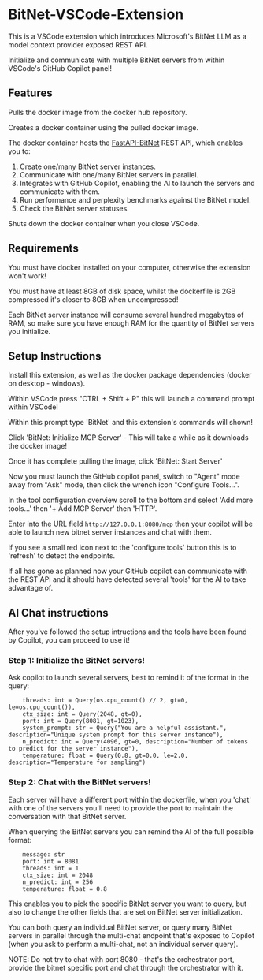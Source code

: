 # BitNet-VSCode-Extension

This is a VSCode extension which introduces Microsoft's BitNet LLM as a model context provider exposed REST API.

Initialize and communicate with multiple BitNet servers from within VSCode's GitHub Copilot panel!

## Features

Pulls the docker image from the docker hub repository.

Creates a docker container using the pulled docker image.

The docker container hosts the [FastAPI-BitNet](https://github.com/grctest/FastAPI-BitNet) REST API, which enables you to:
1. Create one/many BitNet server instances.
2. Communicate with one/many BitNet servers in parallel.
3. Integrates with GitHub Copilot, enabling the AI to launch the servers and communicate with them.
4. Run performance and perplexity benchmarks against the BitNet model.
5. Check the BitNet server statuses.

Shuts down the docker container when you close VSCode.

## Requirements

You must have docker installed on your computer, otherwise the extension won't work!

You must have at least 8GB of disk space, whilst the dockerfile is 2GB compressed it's closer to 8GB when uncompressed!

Each BitNet server instance will consume several hundred megabytes of RAM, so make sure you have enough RAM for the quantity of BitNet servers you initialize.

## Setup Instructions

Install this extension, as well as the docker package dependencies (docker on desktop - windows).

Within VSCode press "CTRL + Shift + P" this will launch a command prompt within VSCode!

Within this prompt type 'BitNet' and this extension's commands will shown!

Click 'BitNet: Initialize MCP Server' - This will take a while as it downloads the docker image!

Once it has complete pulling the image, click 'BitNet: Start Server'

Now you must launch the GitHub copilot panel, switch to "Agent" mode away from "Ask" mode, then click the wrench icon "Configure Tools...".

In the tool configuration overview scroll to the bottom and select 'Add more tools...' then '+ Add MCP Server' then 'HTTP'.

Enter into the URL field `http://127.0.0.1:8080/mcp` then your copilot will be able to launch new bitnet server instances and chat with them.

If you see a small red icon next to the 'configure tools' button this is to 'refresh' to detect the endpoints.

If all has gone as planned now your GitHub copilot can communicate with the REST API and it should have detected several 'tools' for the AI to take advantage of.

## AI Chat instructions

After you've followed the setup intructions and the tools have been found by Copilot, you can proceed to use it!

### Step 1: Initialize the BitNet servers!

Ask copilot to launch several servers, best to remind it of the format in the query:
```
    threads: int = Query(os.cpu_count() // 2, gt=0, le=os.cpu_count()),
    ctx_size: int = Query(2048, gt=0),
    port: int = Query(8081, gt=1023),
    system_prompt: str = Query("You are a helpful assistant.", description="Unique system prompt for this server instance"),
    n_predict: int = Query(4096, gt=0, description="Number of tokens to predict for the server instance"),
    temperature: float = Query(0.8, gt=0.0, le=2.0, description="Temperature for sampling")
```

### Step 2: Chat with the BitNet servers!

Each server will have a different port within the dockerfile, when you 'chat' with one of the servers you'll need to provide the port to maintain the conversation with that BitNet server.

When querying the BitNet servers you can remind the AI of the full possible format:
```
    message: str
    port: int = 8081
    threads: int = 1
    ctx_size: int = 2048
    n_predict: int = 256
    temperature: float = 0.8
```

This enables you to pick the specific BitNet server you want to query, but also to change the other fields that are set on BitNet server initialization.

You can both query an individual BitNet server, or query many BitNet servers in parallel through the multi-chat endpoint that's exposed to Copilot (when you ask to perform a multi-chat, not an individual server query).

NOTE: Do not try to chat with port 8080 - that's the orchestrator port, provide the bitnet specific port and chat through the orchestrator with it.